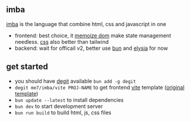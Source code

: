 ## imba
[imba](https://imba.io) is the language that combine html, css and javascript in one
- frontend: best choice, it [memoize dom](https://imba.io/guides/rendering) make state management needless. [css](https://imba.io/docs/css) also better than tailwind
- backend: wait for officail v2, better use [bun](https://bun.sh) and [elysia](https://elysiajs.com) for now

## get started
- you should have [degit](https://www.npmjs.com/package/degit) available `bun add -g degit`
- `degit me7/imba/vite PROJ-NAME` to get frontend [vite](https://vitejs.dev) template ([original template](https://github.com/imba/imba/tree/master/packages/imba/templates/vite)) 
- `bun update --latest` to install dependencies
- `bun dev` to start development server
- `bun run build` to build html, js, css files